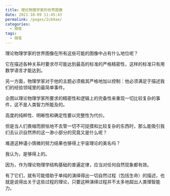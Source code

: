 ```yaml
---
title: 理论物理学家的世界图像
date: 2021-10-09 11:45:43
permalink: /pages/2c64ae/
categories:
  - 随笔
tags:
  - 随笔
---
```



理论物理学家的世界图像在所有这些可能的图像中占有什么地位呢？

它在描述各种关系时要求尽可能达到最高的标准的严格精密性，这样的标准只有用数学语言才能达到。

另一方面，物理学家对于他的主题必须极其严格地加以控制：他必须满足于描述我们的经验领域里的最简单事件。

企图以理论物理学家所要求的精密性和逻辑上的完备性来重现一切比较复杂的事件，这不是人类智力所能及的。

高度的纯粹性、明晰性和确定性要以完整性为代价。

但是当人们畏缩而胆怯地不去管一切不可捉摸和比较复杂的东西时，那么能吸引我们去认识自然界的这一渺小部分的究竟又是什么呢？

难道这种谨小慎微的努力结果也够得上宇宙理论的美名吗？

我认为，是够得上的。

因为，作为理论物理学结构基础的普遍定律，应当对任何自然现象都有效。

有了它们，就有可能借助于单纯的演绎得出一切自然过程（包括生命）的描述，也就是说得出关于这些过程的理论，只要这种演绎过程并不太多地超出人类理智能力。